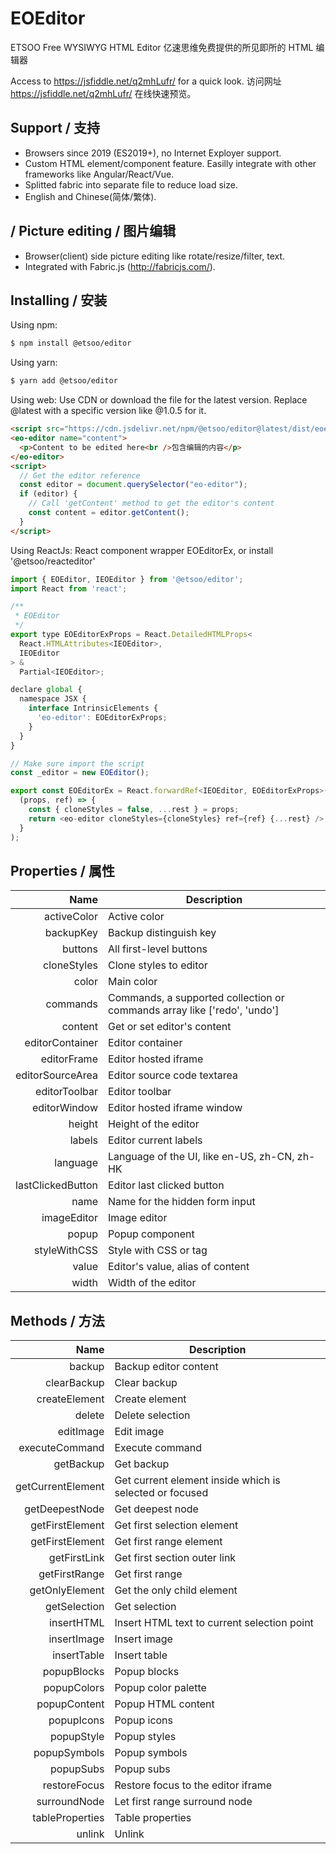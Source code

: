 # EOEditor

ETSOO Free WYSIWYG HTML Editor
亿速思维免费提供的所见即所的 HTML 编辑器

Access to https://jsfiddle.net/q2mhLufr/ for a quick look.
访问网址 https://jsfiddle.net/q2mhLufr/ 在线快速预览。

## Support / 支持

- Browsers since 2019 (ES2019+), no Internet Exployer support.
- Custom HTML element/component feature. Easilly integrate with other frameworks like Angular/React/Vue.
- Splitted fabric into separate file to reduce load size.
- English and Chinese(简体/繁体).

## / Picture editing / 图片编辑

- Browser(client) side picture editing like rotate/resize/filter, text.
- Integrated with Fabric.js (http://fabricjs.com/).

## Installing / 安装

Using npm:

```bash
$ npm install @etsoo/editor
```

Using yarn:

```bash
$ yarn add @etsoo/editor
```

Using web:
Use CDN or download the file for the latest version. Replace @latest with a specific version like @1.0.5 for it.

```html
<script src="https://cdn.jsdelivr.net/npm/@etsoo/editor@latest/dist/eoeditor.js"></script>
<eo-editor name="content">
  <p>Content to be edited here<br />包含编辑的内容</p>
</eo-editor>
<script>
  // Get the editor reference
  const editor = document.querySelector("eo-editor");
  if (editor) {
    // Call 'getContent' method to get the editor's content
    const content = editor.getContent();
  }
</script>
```

Using ReactJs:
React component wrapper EOEditorEx, or install '@etsoo/reacteditor'

```javascript
import { EOEditor, IEOEditor } from '@etsoo/editor';
import React from 'react';

/**
 * EOEditor
 */
export type EOEditorExProps = React.DetailedHTMLProps<
  React.HTMLAttributes<IEOEditor>,
  IEOEditor
> &
  Partial<IEOEditor>;

declare global {
  namespace JSX {
    interface IntrinsicElements {
      'eo-editor': EOEditorExProps;
    }
  }
}

// Make sure import the script
const _editor = new EOEditor();

export const EOEditorEx = React.forwardRef<IEOEditor, EOEditorExProps>(
  (props, ref) => {
    const { cloneStyles = false, ...rest } = props;
    return <eo-editor cloneStyles={cloneStyles} ref={ref} {...rest} />;
  }
);
```

## Properties / 属性

|              Name | Description                                                              |
| ----------------: | ------------------------------------------------------------------------ |
|       activeColor | Active color                                                             |
|         backupKey | Backup distinguish key                                                   |
|           buttons | All first-level buttons                                                  |
|       cloneStyles | Clone styles to editor                                                   |
|             color | Main color                                                               |
|          commands | Commands, a supported collection or commands array like ['redo', 'undo'] |
|           content | Get or set editor's content                                              |
|   editorContainer | Editor container                                                         |
|       editorFrame | Editor hosted iframe                                                     |
|  editorSourceArea | Editor source code textarea                                              |
|     editorToolbar | Editor toolbar                                                           |
|      editorWindow | Editor hosted iframe window                                              |
|            height | Height of the editor                                                     |
|            labels | Editor current labels                                                    |
|          language | Language of the UI, like en-US, zh-CN, zh-HK                             |
| lastClickedButton | Editor last clicked button                                               |
|              name | Name for the hidden form input                                           |
|       imageEditor | Image editor                                                             |
|             popup | Popup component                                                          |
|      styleWithCSS | Style with CSS or tag                                                    |
|             value | Editor's value, alias of content                                         |
|             width | Width of the editor                                                      |

## Methods / 方法

|              Name | Description                                             |
| ----------------: | ------------------------------------------------------- |
|            backup | Backup editor content                                   |
|       clearBackup | Clear backup                                            |
|     createElement | Create element                                          |
|            delete | Delete selection                                        |
|         editImage | Edit image                                              |
|    executeCommand | Execute command                                         |
|         getBackup | Get backup                                              |
| getCurrentElement | Get current element inside which is selected or focused |
|    getDeepestNode | Get deepest node                                        |
|   getFirstElement | Get first selection element                             |
|   getFirstElement | Get first range element                                 |
|      getFirstLink | Get first section outer link                            |
|     getFirstRange | Get first range                                         |
|    getOnlyElement | Get the only child element                              |
|      getSelection | Get selection                                           |
|        insertHTML | Insert HTML text to current selection point             |
|       insertImage | Insert image                                            |
|       insertTable | Insert table                                            |
|       popupBlocks | Popup blocks                                            |
|       popupColors | Popup color palette                                     |
|      popupContent | Popup HTML content                                      |
|        popupIcons | Popup icons                                             |
|        popupStyle | Popup styles                                            |
|      popupSymbols | Popup symbols                                           |
|         popupSubs | Popup subs                                              |
|      restoreFocus | Restore focus to the editor iframe                      |
|      surroundNode | Let first range surround node                           |
|   tableProperties | Table properties                                        |
|            unlink | Unlink                                                  |
